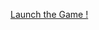 <HTML>
  <HEAD>
    <TITLE>A game by Hindelstark</TITLE>
 </HEAD>
  
 <BODY> 
  
  <SCRIPT type="text/JavaScript"> 
  <!-- // Cache ce qui suit aux navigateurs qui ne supportent pas JavaScript 
  
  // Vérifiez que l'utilisateur est prêt à jouer !
 
 function monJeu()
{
confirm("Prêt pour l'aventure ?");
var age = prompt("Quel est votre âge ?");
    if(age<13) {
    console.log("Vous êtes un peu jeune pour ça, non ?");
}
    else   // "autrement"
{
confirm("A vous de jouer !");
}
confirm("Vous êtes une douce petite princesse, en pleine promenade au bord d'une fontaine, dans la mystérieuse forêt de Paimpont...");

confirm("Soudain, un crapaud sort de l'eau et vous interpelle : Bonjour mademoiselle je suis un prince victime d'un affreux mauvais sort...");

var reponseUtilisateur = prompt("Voudriez-vous m'embrasser?");
    if (reponseUtilisateur==="oui"){
        confirm("En un baiser, le crapaud se change en Meven, le prince geek qui passe sa soirée à faire des jeux vidéo");
}
    else {
        confirm("Oh non ! Le crapaud dépité s'enfuit en un plongeon !");
}
var retour = prompt("Notez ce jeu de 0 à 10 :");
    if (retour>8){
    confirm("Merci ! A très vite")
  }
    else{
    confirm("Je vais continuer à m'entraîner à coder alors !")
}
return false;
}

  //--> // Fin de la partie cachée 
  </SCRIPT> 
  
 <p><a href=#onclick=return monJeu();>Launch the Game !</a></p>

 </BODY> 

</HTML>
